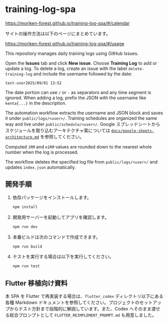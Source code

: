 # training-log-spa

https://moriken-forest.github.io/training-log-spa/#/calendar

サイトの操作方法は以下のページにまとめています。

https://moriken-forest.github.io/training-log-spa/#/usage


This repository manages daily training logs using GitHub Issues.

Open the **Issues** tab and click **New issue**. Choose **Training Log** to add or update a log.
To delete a log, create an issue with the label `delete-training-log` and include the username followed by the date:

```
test-user2025/09/01 13:52
```
The date portion can use `/` or `-` as separators and any time segment is ignored.
When adding a log, prefix the JSON with the username like `kenta{...}` in the description.

The automation workflow extracts the username and JSON block and saves it under `public/logs/<user>/`.
Training schedules are organized the same way and live under `public/schedule/<user>/`.
Google スプレッドシートからスケジュールを取り込むアーキテクチャ案については [`docs/google-sheets-architecture.md`](docs/google-sheets-architecture.md) を参照してください。

Computed `1RM` and `e1RM` values are rounded down to the nearest whole number when the log is processed.

The workflow deletes the specified log file from `public/logs/<user>/` and updates `index.json` automatically.

## 開発手順

1. 依存パッケージをインストールします。
   ```bash
   npm install
   ```
2. 開発用サーバーを起動してアプリを確認します。
   ```bash
   npm run dev
   ```
3. 本番ビルドは次のコマンドで作成できます。
   ```bash
   npm run build
   ```
4. テストを実行する場合は以下を実行してください。
   ```bash
   npm run test
   ```



## Flutter 移植向け資料

本 SPA を Flutter で再実装する場合は、`flutter_codex` ディレクトリ以下にある各種 Markdown ドキュメントを参照してください。プロジェクトのセットアップからテスト方針まで段階的に解説しています。また、Codex へそのまま渡せる総合プロンプトとして `FLUTTER_REIMPLEMENT_PROMPT.md` も用意しました。
